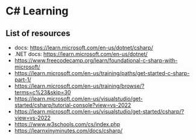 # C# Learning 

## List of resources

* docs: https://learn.microsoft.com/en-us/dotnet/csharp/
* .NET docs: https://learn.microsoft.com/en-us/dotnet/
* https://www.freecodecamp.org/learn/foundational-c-sharp-with-microsoft/
* https://learn.microsoft.com/en-us/training/paths/get-started-c-sharp-part-1/
* https://learn.microsoft.com/en-us/training/browse/?terms=c%23&skip=30
* https://learn.microsoft.com/en-us/visualstudio/get-started/csharp/tutorial-console?view=vs-2022
* https://learn.microsoft.com/en-us/visualstudio/get-started/csharp/?view=vs-2022
* https://www.w3schools.com/cs/index.php
* https://learnxinyminutes.com/docs/csharp/
